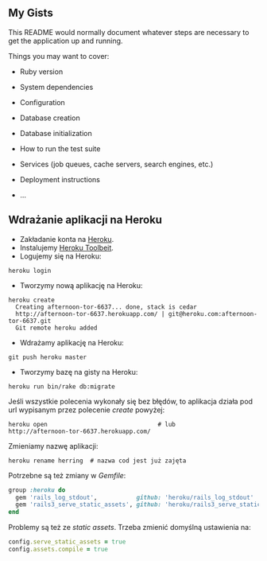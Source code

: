 ## My Gists

This README would normally document whatever steps are necessary to get the
application up and running.

Things you may want to cover:

* Ruby version

* System dependencies

* Configuration

* Database creation

* Database initialization

* How to run the test suite

* Services (job queues, cache servers, search engines, etc.)

* Deployment instructions

* ...


## Wdrażanie aplikacji na Heroku

- Zakładanie konta na [Heroku](http://www.heroku.com/).
- Instalujemy [Heroku Toolbeit](https://toolbelt.heroku.com/).
- Logujemy się na Heroku:

```
heroku login
```
- Tworzymy nową aplikację na Heroku:

```
heroku create
  Creating afternoon-tor-6637... done, stack is cedar
  http://afternoon-tor-6637.herokuapp.com/ | git@heroku.com:afternoon-tor-6637.git
  Git remote heroku added
```
- Wdrażamy aplikację na Heroku:

```
git push heroku master
```
- Tworzymy bazę na gisty na Heroku:

```
heroku run bin/rake db:migrate
```

Jeśli wszystkie polecenia wykonały się bez błędów,
to aplikacja działa pod url wypisanym przez polecenie *create* powyżej:

```
heroku open                               # lub
http://afternoon-tor-6637.herokuapp.com/
```

Zmieniamy nazwę aplikacji:

```
heroku rename herring  # nazwa cod jest już zajęta
```

Potrzebne są też zmiany w *Gemfile*:

```ruby
group :heroku do
  gem 'rails_log_stdout',           github: 'heroku/rails_log_stdout'
  gem 'rails3_serve_static_assets', github: 'heroku/rails3_serve_static_assets'
end
```

Problemy są też ze *static assets*. Trzeba zmienić domyślną ustawienia na:

```ruby
config.serve_static_assets = true
config.assets.compile = true
```

